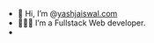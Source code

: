- 👋 Hi, I’m @[yashjaiswal.com](https://www.yashjaiswal.com)
- 👨🏻‍💻 I’m a Fullstack Web developer.
- 

<!---
theyashjaiswal/theyashjaiswal is a ✨ special ✨ repository because its `README.md` (this file) appears on your GitHub profile.
You can click the Preview link to take a look at your changes.
--->
